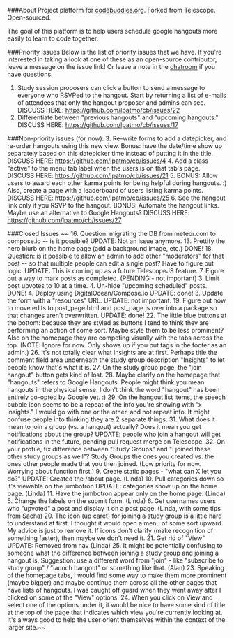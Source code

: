 ###About
Project platform for [codebuddies.org](http://codebuddies.org). Forked from Telescope. Open-sourced.

The goal of this platform is to help users schedule google hangouts more easily to learn to code together.


###Priority Issues
Below is the list of priority issues that we have. If you're interested in taking a look at one of these as an open-source contributor, leave a message on the issue link! Or leave a note in the [chatroom](https://gitter.im/lpatmo/codebuddies-meteor) if you have questions.

1. Study session proposers can click a button to send a message to everyone who RSVPed to the hangout. Start by returning a list of e-mails of attendees that only the hangout proposer and admins can see. DISCUSS HERE: https://github.com/lpatmo/cb/issues/22
2. Differentiate between "previous hangouts" and "upcoming hangouts." DISCUSS HERE:  https://github.com/lpatmo/cb/issues/17

###Non-priority issues (for now):
3. Re-write forms to add a datepicker, and re-order hangouts using this new view. Bonus: have the date/time show up separately based on this datepicker time instead of putting it in the title. DISCUSS HERE: https://github.com/lpatmo/cb/issues/4
4. Add a class "active" to the menu tab label when the users is on that tab's page. DISCUSS HERE: https://github.com/lpatmo/cb/issues/21
5. BONUS: Allow users to award each other karma points for being helpful during hangouts. :) Also, create a page with a leaderboard of users listing karma points. DISCUSS HERE: https://github.com/lpatmo/cb/issues/25
6. See the hangout link only if you RSVP to the hangout. BONUS: Automate the hangout links. Maybe use an alternative to Google Hangouts? DISCUSS HERE: https://github.com/lpatmo/cb/issues/27


###Closed Issues
~~
16. Question: migrating the DB from meteor.com to compose.io -- is it possible? UPDATE: Not an issue anymore.
13. Prettify the hero blurb on the home page (add a background image, etc.) DONE!
18. Question: is it possible to allow an admin to add other "moderators" for that post -- so that multiple people can edit a single post? Have to figure out logic. UPDATE: This is coming up as a future TelescopeJS feature.
7. Figure out a way to mark posts as completed. (PENDING - not important)
3. Limit post upvotes to 10 at a time.
4. Un-hide "upcoming scheduled" posts. DONE!
4. Deploy using DigitalOcean/Compose.io UPDATE: done!
3. Update the form with a "resources" URL. UPDATE: not important.
19. Figure out how to move edits to post_page.html and post_page.js over into a package so that changes aren't overwritten. UPDATE: done!
22. The little blue buttons at the bottom: because they are styled as buttons I tend to think they are performing an action of some sort. Maybe style them to be less prominent? Also on the homepage they are competing visually with the tabs across the top. (NOTE: Ignore for now. Only shows up if you put <a> tags in the footer as an admin.)
26. It's not totally clear what insights are at first. Perhaps title the comment field area underneath the study group description "Insights" to let people know that's what it is.
27. On the study group page, the "join hangout" button gets kind of lost.
28. Maybe clarify on the homepage that "hangouts" refers to Google Hangouts. People might think you mean hangouts in the physical sense. I don't think the word "hangout" has been entirely co-opted by Google yet. :)
29. On the hangout list items, the speech bubble icon seems to be a repeat of the info you're showing with "x insights." I would go with one or the other, and not repeat info. It might confuse people into thinking they are 2 separate things.
31. What does it mean to join a group (vs. a hangout) actually? Does it mean you get notifications about the group? UPDATE: people who join a hangout will get notifications in the future, pending pull request merge on Telescope.
32. On your profile, fix difference between "Study Groups" and "I joined these other study groups as well"? Study Groups the ones you created vs. the ones other people made that you then joined. (Low priority for now. Worrying about function first.)
9. Create static pages - "what can X let you do?" UPDATE: Created the /about page. (Linda)
10. Pull categories down so it's viewable on the jumbotron UPDATE: categories show up on the home page. (Linda)
11. Have the jumbotron appear only on the home page. (Linda)
5. Change the labels on the submit form. (Linda)
6. Get usernames users who "upvoted" a post and display it on a post page. (Linda, with some tips from Sacha)
20. The icon (up caret) for joining a study group is a little hard to understand at first. I thought it would open a menu of some sort upward. My advice is just to remove it. If icons don't clarify (make recognition of something faster), then maybe we don't need it.
21. Get rid of "View" UPDATE: Removed from nav (Linda)
25. It might be potentially confusing to someone what the difference between joining a study group and joining a hangout is. Suggestion: use a different word from "join" - like "subscribe to study group" / "launch hangout" or something like that. (Alan)
23. Speaking of the homepage tabs, I would find some way to make them more prominent (maybe bigger) and maybe continue them across all the other pages that have lists of hangouts. I was caught off guard when they went away after I clicked on some of the "View" options.
24. When you click on View and select one of the options under it, it would be nice to have some kind of title at the top of the page that indicates which view you're currently looking at. It's always good to help the user orient themselves within the context of the larger site.~~
